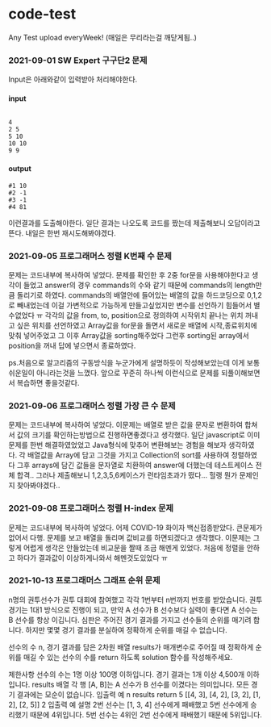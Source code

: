 # code-test
Any Test upload everyWeek!
(매일은 무리라는걸 깨닫게됨..)

### 2021-09-01 SW Expert 구구단2 문제
Input은 아래와같이 입력받아 처리해야한다.
#### input
```

4
2 5
5 10
10 10
9 9
```

#### output

```
#1 10
#2 -1
#3 -1
#4 81
```
이런결과를 도출해야한다.
일단 결과는 나오도록 코드를 짰는데 제출해보니 오답이라고 뜬다. 내일은 한번 재시도해봐야겠다.

### 2021-09-05 프로그래머스 정렬 K번째 수 문제
문제는 코드내부에 복사하여 넣었다.
문제를 확인한 후 2중 for문을 사용해야한다고 생각이 들었고 answer의 경우 commands의 수와 같기 때문에 commands의 length만큼 돌리기로 하였다.
commands의 배열안에 들어있는 배열의 값을 하드코딩으로 0,1,2 로 빼내었는데 이걸 가변적으로 가능하게 만들고싶었지만 변수를 선언하기 힘들어서 별수없었다 ㅠ
각각의 값을 from, to, position으로 정의하여 시작위치 끝나는 위치 꺼내고 싶은 위치를 선언하였고
Array값을 for문을 돌면서 새로운 배열에 시작,종료위치에 맞춰 넣어주었고 그 이후 Array값을 sorting해주었다
그런후 sorting된 array에서 position을 꺼내 답에 넣으면서 종료하였다.

ps.처음으로 알고리즘의 구동방식을 누군가에게 설명하듯이 작성해보았는데 이게 보통 쉬운일이 아니라는것을 느꼈다. 앞으로 꾸준히 하나씩 이런식으로 문제를 되풀이해보면서 복습하면 좋을것같다.


### 2021-09-06 프로그래머스 정렬 가장 큰 수 문제
문제는 코드내부에 복사하여 넣었다.
이문제는 배열로 받은 값을 문자로 변환하여 합쳐서 값의 크기를 확인하는방법으로 진행하면좋겠다고 생각했다.
일단 javascript로 이미 문제를 한번 해결하였었었고 Java형식에 맞추어 변환해보는 경험을 해보자 생각하였다.
각 배열값을 Array에 담고 그것을 가지고 Collection의 sort를 사용하여 정렬하였다 그후 arrays에 담긴 값들을 문자열로 치환하여 answer에 더했는데
테스트케이스 전체 합격.. 그러나 제출해보니 1,2,3,5,6케이스가 런타임초과가 떴다... 헐랭
뭔가 문제인지 찾아봐야겠다.. 



### 2021-09-08 프로그래머스 정렬 H-index 문제
문제는 코드내부에 복사하여 넣었다.
어제 COVID-19 화이자 백신접종받았다. 큰문제가없어서 다행.
문제를 보고 배열을 돌리며 값비교를 하면되겠다고 생각했다.
이문제는 그렇게 어렵게 생각은 안들었는데 비교문을 짤때 조금 해멘게 있었다.
처음에 정렬을 안하고 하다가 결과값이 이상하게나와서 해멘것도있었다 ㅠ 

### 2021-10-13 프로그래머스 그래프 순위 문제

n명의 권투선수가 권투 대회에 참여했고 각각 1번부터 n번까지 번호를 받았습니다. 권투 경기는 1대1 방식으로 진행이 되고, 만약 A 선수가 B 선수보다 실력이 좋다면 A 선수는 B 선수를 항상 이깁니다. 심판은 주어진 경기 결과를 가지고 선수들의 순위를 매기려 합니다. 하지만 몇몇 경기 결과를 분실하여 정확하게 순위를 매길 수 없습니다.

선수의 수 n, 경기 결과를 담은 2차원 배열 results가 매개변수로 주어질 때 정확하게 순위를 매길 수 있는 선수의 수를 return 하도록 solution 함수를 작성해주세요.

제한사항
선수의 수는 1명 이상 100명 이하입니다.
경기 결과는 1개 이상 4,500개 이하입니다.
results 배열 각 행 [A, B]는 A 선수가 B 선수를 이겼다는 의미입니다.
모든 경기 결과에는 모순이 없습니다.
입출력 예
n	results	return
5	[[4, 3], [4, 2], [3, 2], [1, 2], [2, 5]]	2
입출력 예 설명
2번 선수는 [1, 3, 4] 선수에게 패배했고 5번 선수에게 승리했기 때문에 4위입니다.
5번 선수는 4위인 2번 선수에게 패배했기 때문에 5위입니다.

